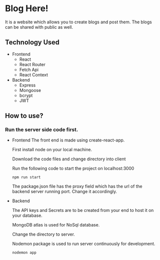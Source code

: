 # Blog Here!
It is a website which allows you to create blogs and post them.
The blogs can be shared with public as well.

## Technology Used
- Frontend
  - React
  - React Router
  - Fetch Api
  - React Context
- Backend
  - Express
  - Mongoose
  - bcrypt
  - JWT

## How to use?
  ### Run the server side code first. 
- Frontend
  The front end is made using create-react-app. 

  First install node on your local machine.

  Download the code files and change directory into client
  
  Run the following code to start the project on localhost:3000

  ``` npm run start ```

  The package.json file has the proxy field which has the url of the backend server running port. Change it accordingly.

- Backend

  The API keys and Secrets are to be created from your end to host it on your database.
  
  MongoDB atlas is used for NoSql database.
  
  Change the directory to server.
  
  Nodemon package is used to run server continuously for development.

  ``` nodemon app ```